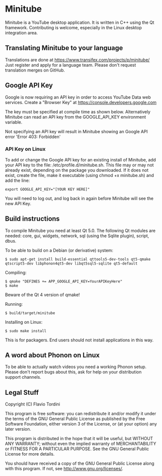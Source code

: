 # Minitube
Minitube is a YouTube desktop application. It is written in C++ using the Qt framework. Contributing is welcome, especially in the Linux desktop integration area.

## Translating Minitube to your language
Translations are done at https://www.transifex.com/projects/p/minitube/
Just register and apply for a language team. Please don't request translation merges on GitHub.

## Google API Key

Google is now requiring an API key in order to access YouTube Data web services.
Create a "Browser Key" at https://console.developers.google.com

The key must be specified at compile time as shown below.
Alternatively Minitube can read an API key from the GOOGLE_API_KEY environment variable.

Not specifying an API key will result in Minitube showing an Google API error 'Error 403: Forbidden'

### API Key on Linux
To add or change the Google API key for an existing install of Minitube, add your API key to the file: /etc/profile.d/minitube.sh.
This file may or may not already exist, depending on the package you downloaded.
If it does not exist, create the file, make it executable (using chmod +x minitube.sh) and add the line:

    export GOOGLE_API_KEY="[YOUR KEY HERE]"
    
You will need to log out, and log back in again before Minitube will see the new API Key.

## Build instructions
To compile Minitube you need at least Qt 5.0. The following Qt modules are needed:
core, gui, widgets, network, sql (using the Sqlite plugin), script, dbus.

To be able to build on a Debian (or derivative) system:

    $ sudo apt-get install build-essential qttools5-dev-tools qt5-qmake qtscript5-dev libphonon4qt5-dev libqt5sql5-sqlite qt5-default

Compiling:

    $ qmake "DEFINES += APP_GOOGLE_API_KEY=YourAPIKeyHere"
    $ make

Beware of the Qt 4 version of qmake!

Running:

	$ build/target/minitube
	
Installing on Linux:

    $ sudo make install

This is for packagers. End users should not install applications in this way.

## A word about Phonon on Linux
To be able to actually watch videos you need a working Phonon setup.
Please don't report bugs about this, ask for help on your distribution support channels.

## Legal Stuff
Copyright (C) Flavio Tordini

This program is free software: you can redistribute it and/or modify
it under the terms of the GNU General Public License as published by
the Free Software Foundation, either version 3 of the License, or
(at your option) any later version.

This program is distributed in the hope that it will be useful,
but WITHOUT ANY WARRANTY; without even the implied warranty of
MERCHANTABILITY or FITNESS FOR A PARTICULAR PURPOSE.  See the
GNU General Public License for more details.

You should have received a copy of the GNU General Public License
along with this program.  If not, see <http://www.gnu.org/licenses/>.
